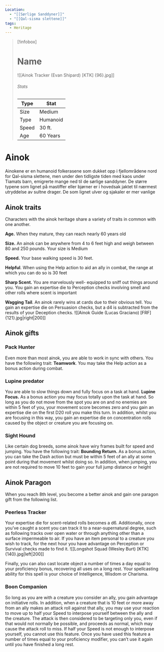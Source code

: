 ```yaml
---
Location:
  - "[[Sørlige Sanddyner]]"
  - "[[Qal-sisma slettene]]"
tags:
  - Heritage
---
```


> [!infobox]
> # Name
> ![[Ainok Tracker (Evan Shipard) [KTK] {96}.jpg]]
> ###### Stats
> | Type | Stat |
> | ---- | ---- |
> | Size | Medium |
> | Type | Humanoid |
> | Speed | 30 ft. |
> | Age | 60 Years |


# Ainok
Ainokene er en humanoid folkerasene som dukket opp i fjellområdene nord for Qal-sisma slettene, men under den tidligste tiden med kaos under Tiamats barn, emigrerte mange ned til de sørlige sanddyner. De større typene som lignet på mastiffer eller bjørner er i hovedsak jaktet til nærmest utryddelse av sultne drager. De som lignet ulver og sjakaler er mer vanlige

## Ainok traits
Characters with the ainok heritage share a variety of traits in common with one another.

**Age.** When they mature, they can reach nearly 60 years old

**Size.** An ainok can be anywhere from 4 to 6 feet high and weigh between 80 and 250 pounds. Your size is Medium

**Speed.** Your base walking speed is 30 feet.

**Helpful**. When using the Help action to aid an ally in combat, the range at which you can do so is 30 feet

**Sharp Scent.** You are marvelously well- equipped to sniff out things around you. You gain an expertise die to Perception checks involving smell and other rolls where scent is important

**Wagging Tail**. An ainok rarely wins at cards due to their obvious tell. You gain an expertise die on Persuasion checks, but a d4 is subtracted from the results of your Deception checks.
![[Ainok Guide (Lucas Graciano) [FRF] {121}.jpg|right|200]]
## Ainok gifts

### Pack Hunter
Even more than most ainok, you are able to work in sync with others. You have the following trait: 
  **Teamwork**. You may take the Help action as a bonus action during combat.

### Lupine predator
You are able to slow things down and fully focus on a task at hand.
  **Lupine Focus.** As a bonus action you may focus totally upon the task at hand. So long as you do not move from the spot you are on and no enemies are within 5 feet of you, your movement score becomes zero and you gain an expertise die on the first D20 roll you make this turn. In addition, whilst you are focusing in this way, you gain an expertise die on concentration rolls caused by the object or creature you are focusing on.

### Sight Hound
Like certain dog breeds, some ainok have wiry frames built for speed and jumping. You have the following trait: 
 **Bounding Return.** As a bonus action, you can take the Dash action but must be within 5 feet of an ally at some point during that movement whilst doing so. In addition, when jumping, you are not required to move 10 feet to gain your full jump distance or height

## Ainok Paragon 
When you reach 8th level, you become a better ainok and gain one paragon gift from the following list.

### Peerless Tracker  
Your expertise die for scent-related rolls becomes a d6. Additionally, once you’ve caught a scent you can track it to a near-supernatural degree, such as following tracks over open water or through anything other than a surface impermeable to air. If you have an item personal to a creature you wish to track, for the next hour you have advantage on Perception or Survival checks made to find it. ![[Longshot Squad (Wesley Burt) [KTK] {140}.jpg|left|200]]

Finally, you can also cast locate object a number of times a day equal to your proficiency bonus, recovering all uses on a long rest. Your spellcasting ability for this spell is your choice of Intelligence, Wisdom or Charisma.

### Boon Companion
So long as you are with a creature you consider an ally, you gain advantage on initiative rolls. In addition, when a creature that is 10 feet or more away from an ally makes an attack roll against that ally, you may use your reaction to move up to half your Speed to interpose yourself between the ally and the creature. The attack is then considered to be targeting only you, even if that would not normally be possible, and proceeds as normal, which may cause the attack roll to miss. If half your Speed is not enough to interpose yourself, you cannot use this feature. Once you have used this feature a number of times equal to your proficiency modifier, you can’t use it again until you have finished a long rest.